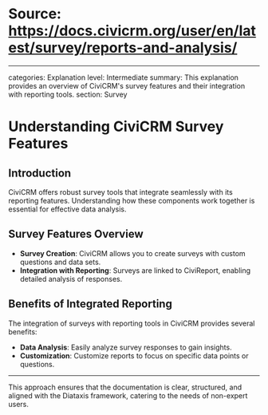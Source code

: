 # Source: https://docs.civicrm.org/user/en/latest/survey/reports-and-analysis/

---

categories: Explanation
level: Intermediate
summary: This explanation provides an overview of CiviCRM's survey features and their integration with reporting tools.
section: Survey

# Understanding CiviCRM Survey Features

## Introduction
CiviCRM offers robust survey tools that integrate seamlessly with its reporting features. Understanding how these components work together is essential for effective data analysis.

## Survey Features Overview
- **Survey Creation**: CiviCRM allows you to create surveys with custom questions and data sets.
- **Integration with Reporting**: Surveys are linked to CiviReport, enabling detailed analysis of responses.

## Benefits of Integrated Reporting
The integration of surveys with reporting tools in CiviCRM provides several benefits:
- **Data Analysis**: Easily analyze survey responses to gain insights.
- **Customization**: Customize reports to focus on specific data points or questions.

---

This approach ensures that the documentation is clear, structured, and aligned with the Diataxis framework, catering to the needs of non-expert users.